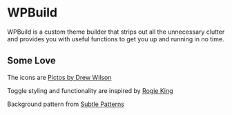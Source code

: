 # WPBuild

WPBuild is a custom theme builder that strips out all the unnecessary clutter and provides you with useful functions to get you up and running in no time.

## Some Love

The icons are <a href="http://pictos.cc/">Pictos by Drew Wilson</a>

Toggle styling and functionality are inspired by <a href="http://rogieking.com/">Rogie King</a>

Background pattern from <a href="http://subtlepatterns.com/">Subtle Patterns</a>